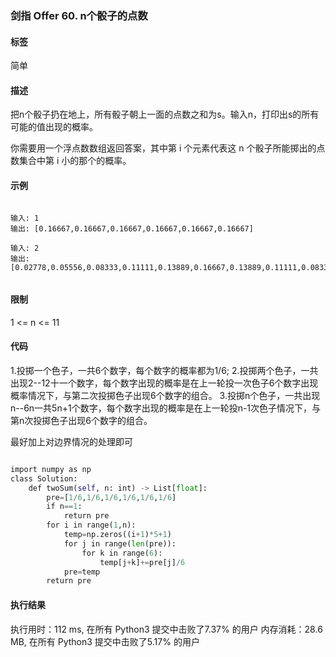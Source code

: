 ### 剑指 Offer 60. n个骰子的点数
#### 标签 
简单 
#### 描述
把n个骰子扔在地上，所有骰子朝上一面的点数之和为s。输入n，打印出s的所有可能的值出现的概率。

 

你需要用一个浮点数数组返回答案，其中第 i 个元素代表这 n 个骰子所能掷出的点数集合中第 i 小的那个的概率。



#### 示例
```

输入: 1
输出: [0.16667,0.16667,0.16667,0.16667,0.16667,0.16667]

输入: 2
输出: [0.02778,0.05556,0.08333,0.11111,0.13889,0.16667,0.13889,0.11111,0.08333,0.05556,0.02778]


```

#### 限制


1 <= n <= 11
#### 代码
1.投掷一个色子，一共6个数字，每个数字的概率都为1/6;
2.投掷两个色子，一共出现2--12十一个数字，每个数字出现的概率是在上一轮投一次色子6个数字出现概率情况下，与第二次投掷色子出现6个数字的组合。
3.投掷n个色子，一共出现n--6n一共5n+1个数字，每个数字出现的概率是在上一轮投n-1次色子情况下，与第n次投掷色子出现6个数字的组合。

最好加上对边界情况的处理即可

```python

import numpy as np
class Solution:
    def twoSum(self, n: int) -> List[float]:
        pre=[1/6,1/6,1/6,1/6,1/6,1/6]
        if n==1:
            return pre
        for i in range(1,n):
            temp=np.zeros((i+1)*5+1)
            for j in range(len(pre)):
                for k in range(6):
                    temp[j+k]+=pre[j]/6
            pre=temp
        return pre


```
#### 执行结果


执行用时：112 ms, 在所有 Python3 提交中击败了7.37% 的用户
内存消耗：28.6 MB, 在所有 Python3 提交中击败了5.17% 的用户
